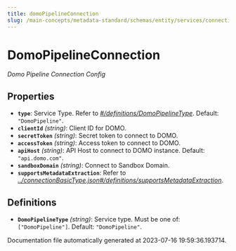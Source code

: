```yaml
---
title: domoPipelineConnection
slug: /main-concepts/metadata-standard/schemas/entity/services/connections/pipeline/domopipelineconnection
---
```


# DomoPipelineConnection

*Domo Pipeline Connection Config*

## Properties

- **`type`**: Service Type. Refer to *[#/definitions/DomoPipelineType](#definitions/DomoPipelineType)*. Default: `"DomoPipeline"`.
- **`clientId`** *(string)*: Client ID for DOMO.
- **`secretToken`** *(string)*: Secret token to connect to DOMO.
- **`accessToken`** *(string)*: Access token to connect to DOMO.
- **`apiHost`** *(string)*: API Host to connect to DOMO instance. Default: `"api.domo.com"`.
- **`sandboxDomain`** *(string)*: Connect to Sandbox Domain.
- **`supportsMetadataExtraction`**: Refer to *[../connectionBasicType.json#/definitions/supportsMetadataExtraction](#/connectionBasicType.json#/definitions/supportsMetadataExtraction)*.
## Definitions

- <a id="definitions/DomoPipelineType"></a>**`DomoPipelineType`** *(string)*: Service type. Must be one of: `["DomoPipeline"]`. Default: `"DomoPipeline"`.


Documentation file automatically generated at 2023-07-16 19:59:36.193714.
